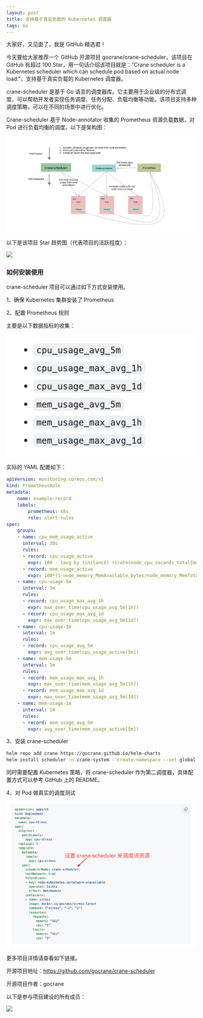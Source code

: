 ```yaml
---
layout: post
title: 支持基于真实负载的 Kubernetes 调度器
tags: Go
---
```


大家好，又见面了，我是 GitHub 精选君！

今天要给大家推荐一个 GitHub 开源项目 gocrane/crane-scheduler，该项目在 GitHub 有超过 100 Star，用一句话介绍该项目就是：“Crane scheduler is a Kubernetes scheduler which can schedule pod based on actual node load.”，支持基于真实负载的 Kubernetes 调度器。

crane-scheduler 是基于 Go 语言的调度器库。它主要用于企业级的分布式调度，可以帮助开发者实现任务调度、任务分配、负载均衡等功能。该项目支持多种调度策略，可以在不同的场景中进行优化。

Crane-scheduler 基于 Node-annotator 收集的 Prometheus 资源负载数据，对 Pod 进行负载均衡的调度。以下是架构图：

![](https://raw.githubusercontent.com/ZhuPeng/pic/master/mac/compress_image-20230319183827884.png)


以下是该项目 Star 趋势图（代表项目的活跃程度）：

![](https://api.star-history.com/svg?repos=gocrane/crane-scheduler&type=Timeline)

### 如何安装使用

crane-scheduler 项目可以通过如下方式安装使用。

1、确保 Kubernetes 集群安装了 Prometheus

2、配置 Prometheus 规则

主要是以下数据指标的收集：

![](https://raw.githubusercontent.com/ZhuPeng/pic/master/images/compress_image-20230319184331636.png)

实际的 YAML 配置如下：

```yaml
apiVersion: monitoring.coreos.com/v1
kind: PrometheusRule
metadata:
    name: example-record
    labels:
        prometheus: k8s
        role: alert-rules
spec:
    groups:
    - name: cpu_mem_usage_active
      interval: 30s
      rules:
      - record: cpu_usage_active
        expr: 100 - (avg by (instance) (irate(node_cpu_seconds_total{mode="idle"}[30s])) * 100)
      - record: mem_usage_active
        expr: 100*(1-node_memory_MemAvailable_bytes/node_memory_MemTotal_bytes)
    - name: cpu-usage-5m
      interval: 5m
      rules:
      - record: cpu_usage_max_avg_1h
        expr: max_over_time(cpu_usage_avg_5m[1h])
      - record: cpu_usage_max_avg_1d
        expr: max_over_time(cpu_usage_avg_5m[1d])
    - name: cpu-usage-1m
      interval: 1m
      rules:
      - record: cpu_usage_avg_5m
        expr: avg_over_time(cpu_usage_active[5m])
    - name: mem-usage-5m
      interval: 5m
      rules:
      - record: mem_usage_max_avg_1h
        expr: max_over_time(mem_usage_avg_5m[1h])
      - record: mem_usage_max_avg_1d
        expr: max_over_time(mem_usage_avg_5m[1d])
    - name: mem-usage-1m
      interval: 1m
      rules:
      - record: mem_usage_avg_5m
        expr: avg_over_time(mem_usage_active[5m])
```

3、安装 crane-scheduler

```bash
helm repo add crane https://gocrane.github.io/helm-charts
helm install scheduler -n crane-system --create-namespace --set global.prometheusAddr="REPLACE_ME_WITH_PROMETHEUS_ADDR" crane/scheduler
```

同时需要配置 Kubernetes 策略，将 crane-scheduler 作为第二调度器，具体配置方式可以参考 GitHub 上的 README。

4、对 Pod 做真实的调度测试

![](https://raw.githubusercontent.com/ZhuPeng/pic/master/images/compress_pod-scheduler.png)


更多项目详情请查看如下链接。

开源项目地址：https://github.com/gocrane/crane-scheduler 

开源项目作者：gocrane

以下是参与项目建设的所有成员：

![](https://contrib.rocks/image?repo=gocrane/crane-scheduler)

